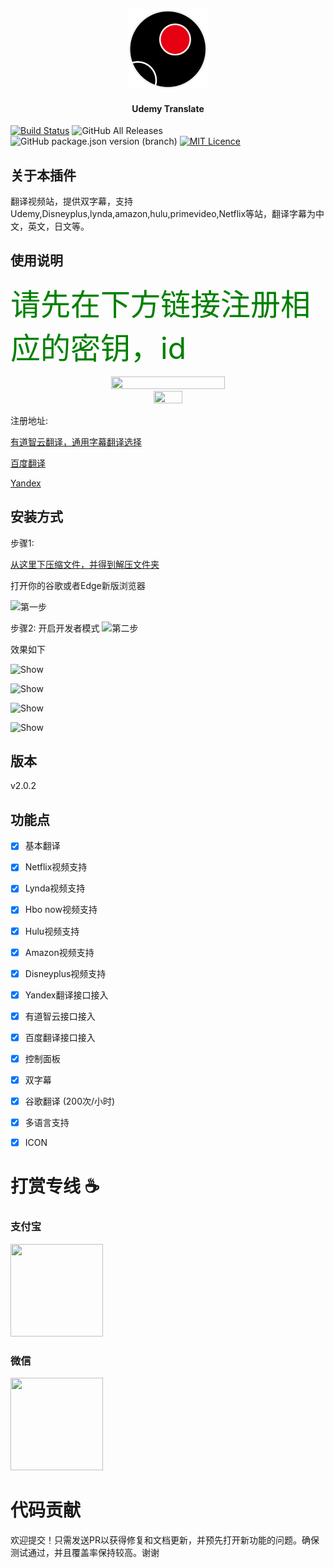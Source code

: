 <p align="center">
  <img src="https://github.com/ChenYCL/chrome-extension-udemy-translate/raw/v2.0.0/example/ball-logo.png" alt="Udemy
   Translate
  " height="128" width="128" />
</p>

<h4 align="center">
  Udemy Translate
</h4>

[![Build Status](https://img.shields.io/badge/README-English-yellow.svg)](README.md)
![GitHub All Releases](https://img.shields.io/github/downloads/ChenYCL/chrome-extension-udemy-translate/total)
![GitHub package.json version (branch)](https://img.shields.io/github/package-json/v/ChenYCL/chrome-extension-udemy-translate/master)
[![MIT Licence](https://badges.frapsoft.com/os/mit/mit.svg?v=103)](https://opensource.org/licenses/mit-license.php)   
## 关于本插件

翻译视频站，提供双字幕，支持Udemy,Disneyplus,lynda,amazon,hulu,primevideo,Netflix等站，翻译字幕为中文，英文，日文等。


## 使用说明

<font color=green size=7>请先在下方链接注册相应的密钥，id</font>

<div align=center><img width="60%" height="60%" src="https://github.com/ChenYCL/chrome-extension-udemy-translate/raw/v2.0.0/example/config.png"/></div>


<div align=center><img width="30%" height="30%" src="https://github.com/ChenYCL/chrome-extension-udemy-translate/raw/v2.0.0/example/popup.png"/></div>


注册地址:

[有道智云翻译，通用字幕翻译选择](https://ai.youdao.com/index.s) 

[百度翻译](https://fanyi-api.baidu.com/api/trans/product/desktop) 

[Yandex](https://translate.yandex.com/developers/keys)

## 安装方式

步骤1:

[从这里下压缩文件，并得到解压文件夹](https://github.com/ChenYCL/chrome-extension-udemy-translate/releases/tag/v2.0.2)


打开你的谷歌或者Edge新版浏览器

![第一步](https://github.com/ChenYCL/chrome-extension-udemy-translate/raw/master/example/step1.png)

步骤2:
开启开发者模式
![第二步](https://github.com/ChenYCL/chrome-extension-udemy-translate/raw/master/example/step2.png)

效果如下

![Show](https://github.com/ChenYCL/chrome-extension-udemy-translate/raw/master/example/show.png)

![Show](https://github.com/ChenYCL/chrome-extension-udemy-translate/raw/master/example/netflix.png)

![Show](https://github.com/ChenYCL/chrome-extension-udemy-translate/raw/master/example/lynda.png)

![Show](https://github.com/ChenYCL/chrome-extension-udemy-translate/raw/master/example/hulu.jpg)

## 版本

v2.0.2

## 功能点

- [x] 基本翻译

- [x] Netflix视频支持

- [x] Lynda视频支持

- [x] Hbo now视频支持

- [x] Hulu视频支持

- [x] Amazon视频支持

- [x] Disneyplus视频支持

- [x] Yandex翻译接口接入

- [x] 有道智云接口接入

- [x] 百度翻译接口接入

- [x] 控制面板

- [x] 双字幕

- [x] 谷歌翻译 (200次/小时)

- [x] 多语言支持

- [x] ICON


# 打赏专线 ☕️

### 支付宝
  <img  src="https://github.com/ChenYCL/chrome-extension-udemy-translate/raw/v2.0.0/example/alipay.JPG" alt="" height="148" width="148" />

### 微信
  <img  src="https://github.com/ChenYCL/chrome-extension-udemy-translate/raw/v2.0.0/example/wechat.JPG" alt="" height="148" width="148" />

# 代码贡献

欢迎提交！只需发送PR以获得修复和文档更新，并预先打开新功能的问题。确保测试通过，并且覆盖率保持较高。谢谢
